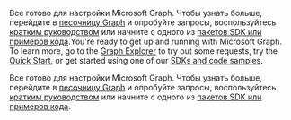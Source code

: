 <span data-ttu-id="fdc04-p112">Все готово для настройки Microsoft Graph. Чтобы узнать больше, перейдите в [песочницу Graph](https://developer.microsoft.com/en-us/graph/graph-explorer) и опробуйте запросы, воспользуйтесь [кратким руководством](https://developer.microsoft.com/en-us/graph/quick-start) или начните с одного из [пакетов SDK или примеров кода](https://developer.microsoft.com/en-us/graph/code-samples-and-sdks).</span><span class="sxs-lookup"><span data-stu-id="fdc04-p112">You're ready to get up and running with Microsoft Graph. To learn more, go to the [Graph Explorer](https://developer.microsoft.com/en-us/graph/graph-explorer) to try out some requests, try the [Quick Start](https://developer.microsoft.com/en-us/graph/quick-start), or get started using one of our [SDKs and code samples](https://developer.microsoft.com/en-us/graph/code-samples-and-sdks).</span></span>

Все готово для настройки Microsoft Graph. Чтобы узнать больше, перейдите в [песочницу Graph](https://developer.microsoft.com/en-us/graph/graph-explorer) и опробуйте запросы, воспользуйтесь [кратким руководством](https://developer.microsoft.com/en-us/graph/quick-start) или начните с одного из [пакетов SDK или примеров кода](https://developer.microsoft.com/en-us/graph/code-samples-and-sdks).
